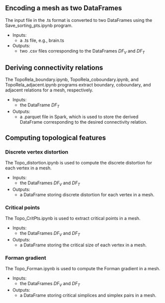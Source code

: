 ## Encoding a mesh as two DataFrames

The input file in the .ts format is converted to two DataFrames using the Save_sorting_pts.ipynb program.
* Inputs:
  - a .ts file, e.g., brain.ts
* Outputs:
  - two .csv files corresponding to the DataFrames $DF_V$ and $DF_T$


## Deriving connectivity relations
The TopoRela_boundary.ipynb, TopoRela_coboundary.ipynb, and TopoRela_adjacent.ipynb programs extract boundary, coboundary, and adjacent relations for a mesh, respectively.
* Inputs:
  - the DataFrame $DF_T$
* Outputs:
  - a .parquet file in Spark, which is used to store the derived DataFrame corresponding to the desired connectivity relation.

## Computing topological features
### Discrete vertex distortion
The Topo_distortion.ipynb is used to compute the discrete distortion for each vertex in a mesh.
* Inputs:
  - the DataFrames $DF_V$ and $DF_T$
* Outputs:
  - a DataFrame storing discrete distortion for each vertex in a mesh.
 
### Critical points
The Topo_CritPts.ipynb is used to extract critical points in a mesh.
* Inputs:
  - the DataFrames $DF_V$ and $DF_T$
* Outputs:
  - a DataFrame storing the critical size of each vertex in a mesh.
 
### Forman gradient
The Topo_Forman.ipynb is used to compute the Forman gradient in a mesh.
* Inputs:
  - the DataFrames $DF_V$ and $DF_T$
* Outputs:
  - a DataFrame storing critical simplices and simplex pairs in a mesh.
